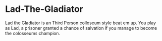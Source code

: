 # Lad-The-Gladiator
Lad the Gladiator is an Third Person colloseum style beat em up. You play as Lad, a prisoner granted a chance of salvation if you manage to become the colosseums champion.
